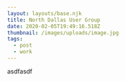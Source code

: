 ```yaml
---
layout: layouts/base.njk
title: North Dallas User Group
date: 2020-02-05T19:49:16.518Z
thumbnail: /images/uploads/image.jpg
tags:
  - post
  - work
---
```

asdfasdf
